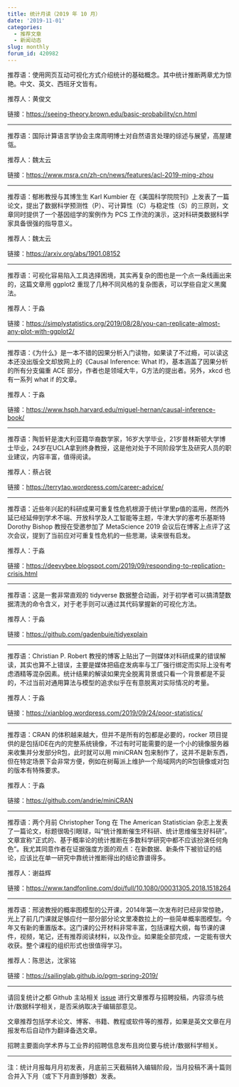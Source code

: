 ```yaml
---
title: 统计月读（2019 年 10 月）
date: '2019-11-01'
categories:
  - 推荐文章
  - 新闻动态
slug: monthly
forum_id: 420982
---
```


推荐语：使用网页互动可视化方式介绍统计的基础概念。其中统计推断两章尤为惊艳。中文、英文、西班牙文皆有。

推荐人：黄俊文

链接：https://seeing-theory.brown.edu/basic-probability/cn.html

---

推荐语：国际计算语言学协会主席周明博士对自然语言处理的综述与展望，高屋建瓴。

推荐人：魏太云

链接：https://www.msra.cn/zh-cn/news/features/acl-2019-ming-zhou

---

推荐语：郁彬教授与其博生生 Karl Kumbier 在《美国科学院院刊》上发表了一篇论文，提出了数据科学预测性（P）、可计算性（C）与稳定性（S）的三原则，文章同时提供了一个基因组学的案例作为 PCS 工作流的演示，这对科研类数据科学家具备很强的指导意义。

推荐人：魏太云

链接：https://arxiv.org/abs/1901.08152

---

推荐语：可视化容易陷入工具选择困境，其实再复杂的图也是一个点一条线画出来的，这篇文章用 ggplot2 重现了几种不同风格的复杂图表，可以学些自定义黑魔法。

推荐人：于淼

链接：https://simplystatistics.org/2019/08/28/you-can-replicate-almost-any-plot-with-ggplot2/

---

推荐语：《为什么》是一本不错的因果分析入门读物，如果读了不过瘾，可以读这本还没出版全文却放网上的《Causal Inference: What If》，基本涵盖了因果分析的所有分支偏重 ACE 部分，作者也是领域大牛，G方法的提出者。另外，xkcd 也有一系列 what if 的文章。

推荐人：于淼

链接：https://www.hsph.harvard.edu/miguel-hernan/causal-inference-book/

---

推荐语：陶哲轩是澳大利亚籍华裔数学家，16岁大学毕业，21岁普林斯顿大学博士毕业，24岁在UCLA拿到终身教授，这是他对处于不同阶段学生及研究人员的职业建议，内容丰富，值得阅读。

推荐人：蔡占锐

链接：https://terrytao.wordpress.com/career-advice/

---

推荐语：近些年兴起的科研成果可重复性危机根源于统计学里p值的滥用，然而外延已经延伸到学术不端、开放科学及人工智能等主题，牛津大学的塞考乐基斯特 Dorothy Bishop 教授在受邀参加了 MetaScience 2019 会议后在博客上点评了这次会议，提到了当前应对可重复性危机的一些思潮，读来很有启发。

推荐人：于淼

链接：https://deevybee.blogspot.com/2019/09/responding-to-replication-crisis.html

---

推荐语：这是一套非常直观的 tidyverse 数据整合动画，对于初学者可以搞清楚数据清洗的命令含义，对于老手则可以通过其代码掌握新的可视化方法。

推荐人：于淼

链接：https://github.com/gadenbuie/tidyexplain

---

推荐语：Christian P. Robert 教授的博客上贴出了一则媒体对科研成果的错误解读，其实也算不上错误，主要是媒体把癌症发病率与工厂强行绑定而实际上没有考虑酒精等混杂因素。统计结果的解读如果完全脱离背景或只看一个背景都是不妥的，不过当前对通用算法与模型的追求似乎在有意脱离对实际情况的考量。

推荐人：于淼

链接：https://xianblog.wordpress.com/2019/09/24/poor-statistics/

---

推荐语：CRAN 的体积越来越大，但并不是所有的包都是必要的，rocker 项目提供的是包括IDE在内的完整系统镜像，不过有时可能需要的是一个小的镜像服务器来收集并分发部分R包，此时就可以用 miniCRAN 包来制作了，这并不是新东西，但在特定场景下会非常方便，例如在树莓派上维护一个局域网内的R包镜像或对包的版本有特殊要求。

推荐人：于淼

链接：https://github.com/andrie/miniCRAN

---

推荐语：两个月前 Christopher Tong 在 The American Statistician 杂志上发表了一篇论文，标题很吸引眼球，叫“统计推断催生坏科研、统计思维催生好科研”。文章宣称“正式的、基于概率论的统计推断在多数科学研究中都不应该扮演任何角色”。我尤其同意作者在证据强度方面的观点：在新数据、新条件下被验证的结论，应该比在单一研究中靠统计推断得出的结论靠谱得多。

推荐人：谢益辉

链接：https://www.tandfonline.com/doi/full/10.1080/00031305.2018.1518264

---

推荐语：邢波教授的概率图模型的公开课，2014年第一次发布时已经非常惊艳，光上了前几门课就足够应付一部分部分论文里凑数拉上的一些简单概率图模型。今年又有新的重置版本。这门课的公开材料非常丰富，包括课程大纲，每节课的课件，视频，笔记，还有推荐阅读材料，以及作业。如果能全部完成，一定能有很大收获。整个课程的组织形式也很值得学习。

推荐人：陈思达，沈家铭

链接：https://sailinglab.github.io/pgm-spring-2019/

---

请回复统计之都 Github 主站相关 [issue](https://github.com/cosname/cosx.org/issues/865) 进行文章推荐与招聘投稿，内容须与统计/数据科学相关，是否采纳取决于编辑部意见。

文章推荐包括学术论文、博客、书籍、教程或软件等的推荐，如果是英文文章在月报发布后自动作为翻译备选文章。

招聘主要面向学术界与工业界的招聘信息发布且岗位要与统计/数据科学相关。

---
注：统计月报每月月初发表，月底前三天截稿转入编辑阶段，当月投稿不满十篇则合并入下月（或下下月直到够数）发表。
